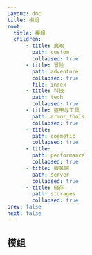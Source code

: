 ```yaml
---
Layout: doc
title: 模组
root:
  title: 模组
  children:
      - title: 魔改
        path: custom
        collapsed: true
      - title: 冒险
        path: adventure
        collapsed: true
        file: index
      - title: 科技
        path: tech
        collapsed: true
      - title: 盔甲与工具
        path: armor_tools
        collapsed: true
      - title: 
        path: cosmetic
        collapsed: true
      - title: 
        path: performance
        collapsed: true
      - title: 服务端
        path: server
        collapsed: true
      - title: 储存
        path: storages
        collapsed: true
prev: false
next: false
---
```

## 模组
